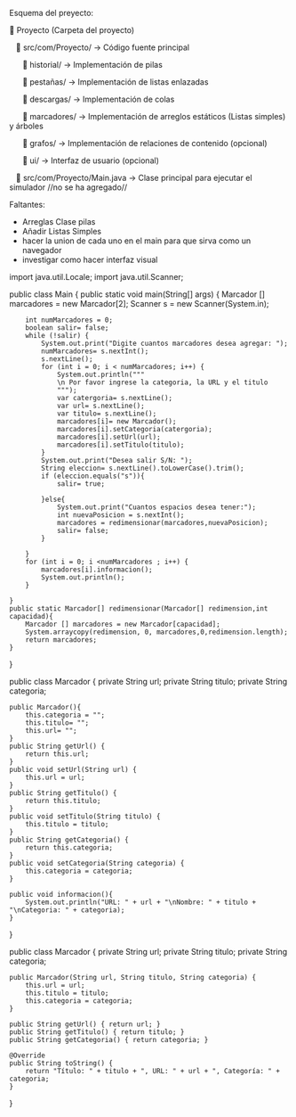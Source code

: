 Esquema del preyecto:

📁 Proyecto (Carpeta del proyecto)

   📂 src/com/Proyecto/ → Código fuente principal
   
      📂 historial/ → Implementación de pilas
      
      📂 pestañas/ → Implementación de listas enlazadas
      
      📂 descargas/ → Implementación de colas
      
      📂 marcadores/ → Implementación de arreglos estáticos (Listas simples) y árboles
      
      📂 grafos/ → Implementación de relaciones de contenido (opcional)
      
      📂 ui/ → Interfaz de usuario (opcional)
      
   📂 src/com/Proyecto/Main.java → Clase principal para ejecutar el simulador //no se ha agregado//

Faltantes:
   * Arreglas Clase pilas
   * Añadir Listas Simples
   * hacer la union de cada uno en el main para que sirva como un navegador
   * investigar como hacer interfaz visual




import java.util.Locale;
import java.util.Scanner;

public class Main {
    public static void main(String[] args) {
        Marcador [] marcadores = new Marcador[2];
        Scanner s = new Scanner(System.in);

        int numMarcadores = 0;
        boolean salir= false;
        while (!salir) {
            System.out.print("Digite cuantos marcadores desea agregar: ");
            numMarcadores= s.nextInt();
            s.nextLine();
            for (int i = 0; i < numMarcadores; i++) {
                System.out.println(""" 
                \n Por favor ingrese la categoria, la URL y el titulo
                """);
                var catergoria= s.nextLine();
                var url= s.nextLine();
                var titulo= s.nextLine();
                marcadores[i]= new Marcador();
                marcadores[i].setCategoria(catergoria);
                marcadores[i].setUrl(url);
                marcadores[i].setTitulo(titulo);
            }
            System.out.print("Desea salir S/N: ");
            String eleccion= s.nextLine().toLowerCase().trim();
            if (eleccion.equals("s")){
                salir= true;

            }else{
                System.out.print("Cuantos espacios desea tener:");
                int nuevaPosicion = s.nextInt();
                marcadores = redimensionar(marcadores,nuevaPosicion);
                salir= false;
            }

        }
        for (int i = 0; i <numMarcadores ; i++) {
            marcadores[i].informacion();
            System.out.println();
        }

    }
    public static Marcador[] redimensionar(Marcador[] redimension,int capacidad){
        Marcador [] marcadores = new Marcador[capacidad];
        System.arraycopy(redimension, 0, marcadores,0,redimension.length);
        return marcadores;
    }
}




public class Marcador {
    private String url;
    private String titulo;
    private String categoria;

    public Marcador(){
        this.categoria = "";
        this.titulo= "";
        this.url= "";
    }
    public String getUrl() {
        return this.url;
    }
    public void setUrl(String url) {
        this.url = url;
    }
    public String getTitulo() {
        return this.titulo;
    }
    public void setTitulo(String titulo) {
        this.titulo = titulo;
    }
    public String getCategoria() {
        return this.categoria;
    }
    public void setCategoria(String categoria) {
        this.categoria = categoria;
    }

    public void informacion(){
        System.out.println("URL: " + url + "\nNombre: " + titulo + "\nCategoria: " + categoria);
    }

}





public class Marcador {
    private String url;
    private String titulo;
    private String categoria;

    public Marcador(String url, String titulo, String categoria) {
        this.url = url;
        this.titulo = titulo;
        this.categoria = categoria;
    }

    public String getUrl() { return url; }
    public String getTitulo() { return titulo; }
    public String getCategoria() { return categoria; }

    @Override
    public String toString() {
        return "Título: " + titulo + ", URL: " + url + ", Categoría: " + categoria;
    }
}